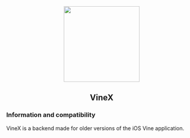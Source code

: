 <div align="center">
   <img src="https://blog.bag-xml.com/amber/static/resources/vine-x-tweak.png" height="200" width="200">
   <h2> VineX <br>
   </h2>
</div>

### Information and compatibility
VineX is a backend made for older versions of the iOS Vine application.
